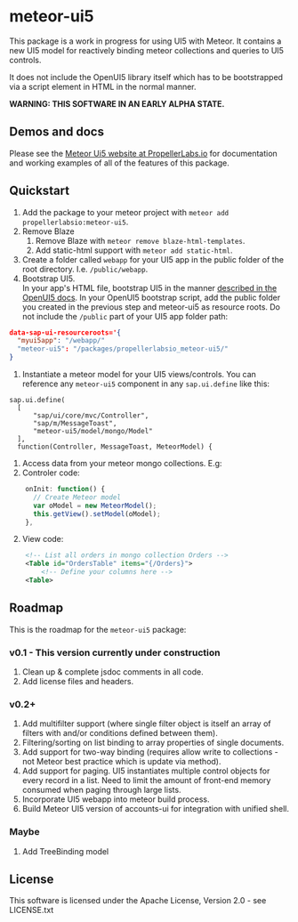 # meteor-ui5
This package is a work in progress for using UI5 with Meteor.  It contains
a new UI5 model for reactively binding meteor collections and queries to
UI5 controls.

It does not include the OpenUI5 library itself which has to be bootstrapped via a script element in HTML in the normal manner.

**WARNING: THIS SOFTWARE IN AN EARLY ALPHA STATE.**

## Demos and docs
Please see the [Meteor Ui5 website at PropellerLabs.io](http://meteor-ui5.propellerlabs.io) for documentation and working examples of all of the features of this package.  

## Quickstart
1. Add the package to your meteor project with ```meteor add propellerlabsio:meteor-ui5```.
1. Remove Blaze
    1. Remove Blaze with `meteor remove blaze-html-templates`.
    2. Add static-html support with `meteor add static-html`.
1. Create a folder called `webapp` for your UI5 app in the public folder of the root directory.
    I.e. `/public/webapp`.
1. Bootstrap UI5.  
In your app's HTML file, bootstrap UI5 in the manner [described in the OpenUI5 docs](http://openui5.org/getstarted.html#step1).  In your OpenUI5 bootstrap script, add the public folder you created in the previous step and meteor-ui5 as resource roots.  Do not include the `/public` part of your UI5 app folder path:
```json
data-sap-ui-resourceroots='{
  "myui5app": "/webapp/"
  "meteor-ui5": "/packages/propellerlabsio_meteor-ui5/"
}
```
1. Instantiate a meteor model for your UI5 views/controls.  You can reference any `meteor-ui5` component in any `sap.ui.define` like this:
```
sap.ui.define(
  [
      "sap/ui/core/mvc/Controller",
      "sap/m/MessageToast",
      "meteor-ui5/model/mongo/Model"
  ],
  function(Controller, MessageToast, MeteorModel) {
```

1. Access data from your meteor mongo collections. E.g:
  1. Controler code:
```js
    onInit: function() {
      // Create Meteor model
      var oModel = new MeteorModel();
      this.getView().setModel(oModel);
    },
```
  2. View code:
```xml
    <!-- List all orders in mongo collection Orders -->
    <Table id="OrdersTable" items="{/Orders}">
        <!-- Define your columns here -->
    <Table>
```

## Roadmap

This is the roadmap for the `meteor-ui5` package:

### v0.1 - This version currently under construction

1. Clean up & complete jsdoc comments in all code.
1. Add license files and headers.

### v0.2+

1. Add multifilter support (where single filter object is itself an array of filters with and/or conditions defined between them).
1. Filtering/sorting on list binding to array properties of single documents.
1. Add support for two-way binding (requires allow write to collections - not Meteor best practice which is update via method).
1. Add support for paging.  UI5 instantiates multiple control objects for every record in a list.  Need to limit the amount of front-end memory consumed when paging through large lists.
1. Incorporate UI5 webapp into meteor build process.
1. Build Meteor UI5 version of accounts-ui for integration with unified shell.

### Maybe

1. Add TreeBinding model

## License
This software is licensed under the Apache License, Version 2.0 - see LICENSE.txt
